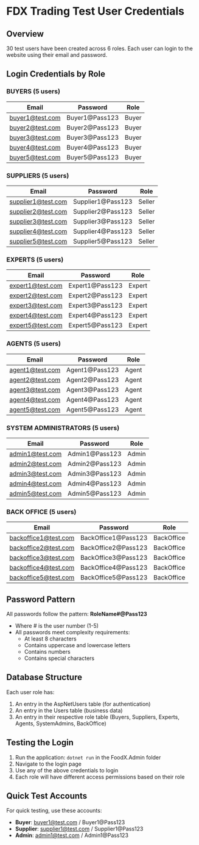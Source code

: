# FDX Trading Test User Credentials

## Overview
30 test users have been created across 6 roles. Each user can login to the website using their email and password.

## Login Credentials by Role

### BUYERS (5 users)
| Email | Password | Role |
|-------|----------|------|
| buyer1@test.com | Buyer1@Pass123 | Buyer |
| buyer2@test.com | Buyer2@Pass123 | Buyer |
| buyer3@test.com | Buyer3@Pass123 | Buyer |
| buyer4@test.com | Buyer4@Pass123 | Buyer |
| buyer5@test.com | Buyer5@Pass123 | Buyer |

### SUPPLIERS (5 users)
| Email | Password | Role |
|-------|----------|------|
| supplier1@test.com | Supplier1@Pass123 | Seller |
| supplier2@test.com | Supplier2@Pass123 | Seller |
| supplier3@test.com | Supplier3@Pass123 | Seller |
| supplier4@test.com | Supplier4@Pass123 | Seller |
| supplier5@test.com | Supplier5@Pass123 | Seller |

### EXPERTS (5 users)
| Email | Password | Role |
|-------|----------|------|
| expert1@test.com | Expert1@Pass123 | Expert |
| expert2@test.com | Expert2@Pass123 | Expert |
| expert3@test.com | Expert3@Pass123 | Expert |
| expert4@test.com | Expert4@Pass123 | Expert |
| expert5@test.com | Expert5@Pass123 | Expert |

### AGENTS (5 users)
| Email | Password | Role |
|-------|----------|------|
| agent1@test.com | Agent1@Pass123 | Agent |
| agent2@test.com | Agent2@Pass123 | Agent |
| agent3@test.com | Agent3@Pass123 | Agent |
| agent4@test.com | Agent4@Pass123 | Agent |
| agent5@test.com | Agent5@Pass123 | Agent |

### SYSTEM ADMINISTRATORS (5 users)
| Email | Password | Role |
|-------|----------|------|
| admin1@test.com | Admin1@Pass123 | Admin |
| admin2@test.com | Admin2@Pass123 | Admin |
| admin3@test.com | Admin3@Pass123 | Admin |
| admin4@test.com | Admin4@Pass123 | Admin |
| admin5@test.com | Admin5@Pass123 | Admin |

### BACK OFFICE (5 users)
| Email | Password | Role |
|-------|----------|------|
| backoffice1@test.com | BackOffice1@Pass123 | BackOffice |
| backoffice2@test.com | BackOffice2@Pass123 | BackOffice |
| backoffice3@test.com | BackOffice3@Pass123 | BackOffice |
| backoffice4@test.com | BackOffice4@Pass123 | BackOffice |
| backoffice5@test.com | BackOffice5@Pass123 | BackOffice |

## Password Pattern
All passwords follow the pattern: **RoleName#@Pass123**
- Where # is the user number (1-5)
- All passwords meet complexity requirements:
  - At least 8 characters
  - Contains uppercase and lowercase letters
  - Contains numbers
  - Contains special characters

## Database Structure
Each user role has:
1. An entry in the AspNetUsers table (for authentication)
2. An entry in the Users table (business data)
3. An entry in their respective role table (Buyers, Suppliers, Experts, Agents, SystemAdmins, BackOffice)

## Testing the Login
1. Run the application: `dotnet run` in the FoodX.Admin folder
2. Navigate to the login page
3. Use any of the above credentials to login
4. Each role will have different access permissions based on their role

## Quick Test Accounts
For quick testing, use these accounts:
- **Buyer**: buyer1@test.com / Buyer1@Pass123
- **Supplier**: supplier1@test.com / Supplier1@Pass123
- **Admin**: admin1@test.com / Admin1@Pass123